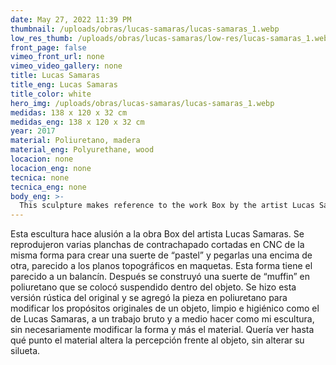 ```yaml
---
date: May 27, 2022 11:39 PM
thumbnail: /uploads/obras/lucas-samaras/lucas-samaras_1.webp
low_res_thumb: /uploads/obras/lucas-samaras/low-res/lucas-samaras_1.webp
front_page: false
vimeo_front_url: none
vimeo_video_gallery: none
title: Lucas Samaras
title_eng: Lucas Samaras
title_color: white
hero_img: /uploads/obras/lucas-samaras/lucas-samaras_1.webp
medidas: 138 x 120 x 32 cm
medidas_eng: 138 x 120 x 32 cm
year: 2017
material: Poliuretano, madera
material_eng: Polyurethane, wood
locacion: none
locacion_eng: none
tecnica: none
tecnica_eng: none
body_eng: >-
  This sculpture makes reference to the work Box by the artist Lucas Samaras. Many plates of plywood were cut with CNC with the same shape and reproduced.  Afterwards, they were pasted one on top of the other like a “cake”, resembling topographic models in plans. This shape has a resemblance to a rocker.  I built a sort of “muffin” in polyurethane that was placed suspended inside the object.  This rustic version of the original was made, adding the piece in polyurethane to modify the original purposes of the object, clean and hygienic as in Lucas Samarase's Box, to a coarse and half-done sculpture as mine, without necessarily altering the shape, but the material.  I wanted to see to what extent the material alters the perception of the object, without interfering with its silhouette.
---
```

Esta escultura hace alusión a la obra Box del artista Lucas Samaras.  Se reprodujeron varias planchas de contrachapado cortadas en CNC de la misma forma para crear una suerte de “pastel” y pegarlas una encima de otra, parecido a los planos topográficos en maquetas.  Esta forma tiene el parecido a un balancín. Después se construyó una suerte de “muffin” en poliuretano que se colocó suspendido dentro del objeto.  Se hizo esta versión rústica del original y se agregó la pieza en poliuretano para modificar los propósitos originales de un objeto, limpio e higiénico como el de Lucas Samaras, a un trabajo bruto y a medio hacer como mi escultura, sin necesariamente modificar la forma y más el material.  Quería ver hasta qué punto el material altera la percepción frente al objeto, sin alterar su silueta.